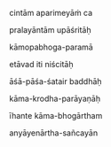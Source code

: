 cintām aparimeyāṁ ca

pralayāntām upāśritāḥ

kāmopabhoga-paramā

etāvad iti niścitāḥ

āśā-pāśa-śatair baddhāḥ

kāma-krodha-parāyaṇāḥ

īhante kāma-bhogārtham

anyāyenārtha-sañcayān